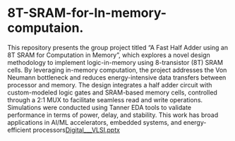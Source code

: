 # 8T-SRAM-for-In-memory-computaion.
This repository presents the group project titled “A Fast Half Adder using an 8T SRAM for Computation in Memory”, which explores a novel design methodology to implement logic-in-memory using 8-transistor (8T) SRAM cells. By leveraging in-memory computation, the project addresses the Von Neumann bottleneck and reduces energy-intensive data transfers between processor and memory. The design integrates a half adder circuit with custom-modeled logic gates and SRAM-based memory cells, controlled through a 2:1 MUX to facilitate seamless read and write operations. Simulations were conducted using Tanner EDA tools to validate performance in terms of power, delay, and stability. This work has broad applications in AI/ML accelerators, embedded systems, and energy-efficient processors[Digital___VLSI.pptx](https://github.com/user-attachments/files/21524219/Digital___VLSI.pptx)
